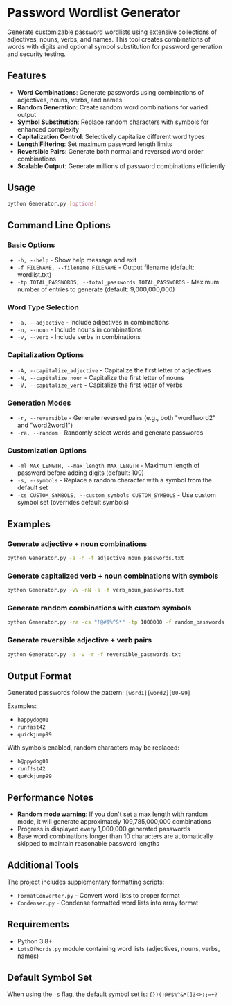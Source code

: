 # Password Wordlist Generator

Generate customizable password wordlists using extensive collections of adjectives, nouns, verbs, and names. This tool creates combinations of words with digits and optional symbol substitution for password generation and security testing.

## Features

- **Word Combinations**: Generate passwords using combinations of adjectives, nouns, verbs, and names
- **Random Generation**: Create random word combinations for varied output
- **Symbol Substitution**: Replace random characters with symbols for enhanced complexity
- **Capitalization Control**: Selectively capitalize different word types
- **Length Filtering**: Set maximum password length limits
- **Reversible Pairs**: Generate both normal and reversed word order combinations
- **Scalable Output**: Generate millions of password combinations efficiently

## Usage

```bash
python Generator.py [options]
```

## Command Line Options

### Basic Options
- `-h, --help` - Show help message and exit
- `-f FILENAME, --filename FILENAME` - Output filename (default: wordlist.txt)
- `-tp TOTAL_PASSWORDS, --total_passwords TOTAL_PASSWORDS` - Maximum number of entries to generate (default: 9,000,000,000)

### Word Type Selection
- `-a, --adjective` - Include adjectives in combinations
- `-n, --noun` - Include nouns in combinations  
- `-v, --verb` - Include verbs in combinations

### Capitalization Options
- `-A, --capitalize_adjective` - Capitalize the first letter of adjectives
- `-N, --capitalize_noun` - Capitalize the first letter of nouns
- `-V, --capitalize_verb` - Capitalize the first letter of verbs

### Generation Modes
- `-r, --reversible` - Generate reversed pairs (e.g., both "word1word2" and "word2word1")
- `-ra, --random` - Randomly select words and generate passwords

### Customization Options
- `-ml MAX_LENGTH, --max_length MAX_LENGTH` - Maximum length of password before adding digits (default: 100)
- `-s, --symbols` - Replace a random character with a symbol from the default set
- `-cs CUSTOM_SYMBOLS, --custom_symbols CUSTOM_SYMBOLS` - Use custom symbol set (overrides default symbols)

## Examples

### Generate adjective + noun combinations
```bash
python Generator.py -a -n -f adjective_noun_passwords.txt
```

### Generate capitalized verb + noun combinations with symbols
```bash
python Generator.py -vV -nN -s -f verb_noun_passwords.txt
```

### Generate random combinations with custom symbols
```bash
python Generator.py -ra -cs "!@#$%^&*" -tp 1000000 -f random_passwords.txt
```

### Generate reversible adjective + verb pairs
```bash
python Generator.py -a -v -r -f reversible_passwords.txt
```

## Output Format

Generated passwords follow the pattern: `[word1][word2][00-99]`

Examples:
- `happydog01`
- `runfast42` 
- `quickjump99`

With symbols enabled, random characters may be replaced:
- `h@ppydog01`
- `runf!st42`
- `qu#ckjump99`

## Performance Notes

- **Random mode warning**: If you don't set a max length with random mode, it will generate approximately 109,785,000,000 combinations
- Progress is displayed every 1,000,000 generated passwords
- Base word combinations longer than 10 characters are automatically skipped to maintain reasonable password lengths

## Additional Tools

The project includes supplementary formatting scripts:
- `FormatConverter.py` - Convert word lists to proper format
- `Condenser.py` - Condense formatted word lists into array format

## Requirements

- Python 3.8+
- `LotsOfWords.py` module containing word lists (adjectives, nouns, verbs, names)

## Default Symbol Set

When using the `-s` flag, the default symbol set is: `{})(!@#$%^&*[]3<>:;=+?`